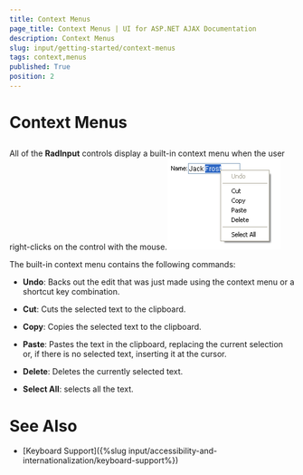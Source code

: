 ```yaml
---
title: Context Menus
page_title: Context Menus | UI for ASP.NET AJAX Documentation
description: Context Menus
slug: input/getting-started/context-menus
tags: context,menus
published: True
position: 2
---
```


# Context Menus



## 

All of the __RadInput__ controls display a built-in context menu when the user right-clicks on the control with the mouse.![Context Menu](images/ContextMenu.png)

The built-in context menu contains the following commands:

* __Undo__: Backs out the edit that was just made using the context menu or a shortcut key combination.

* __Cut__: Cuts the selected text to the clipboard.

* __Copy__: Copies the selected text to the clipboard.

* __Paste__: Pastes the text in the clipboard, replacing the current selection or, if there is no selected text, inserting it at the cursor.

* __Delete__: Deletes the currently selected text.

* __Select All__: selects all the text.

# See Also

 * [Keyboard Support]({%slug input/accessibility-and-internationalization/keyboard-support%})
